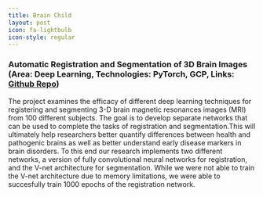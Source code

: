 ```yaml
---
title: Brain Child
layout: post
icon: fa-lightbulb
icon-style: regular
---
```

### Automatic Registration and Segmentation of 3D Brain Images (Area: Deep Learning, Technologies: PyTorch, GCP, Links: [Github Repo](https://github.com/dsp-uga/brainchild))

The project examines the efficacy of different deep learning techniques for registering and segmenting 3-D brain magnetic resonances images (MRI) from 100 different subjects. The goal is to develop separate networks that can be used to complete the tasks of registration and segmentation.This will ultimately help researchers better quantify differences between health and pathogenic brains as well as better understand early disease markers in brain disorders. To this end our research implements two different networks, a version of fully convolutional neural networks for registration, and the V-net architecture for segmentation. While we were not able to train the V-net architecture due to memory limitations, we were able to succesfully train 1000 epochs of the registration network.

